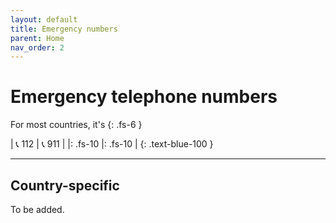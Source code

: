 ```yaml
---
layout: default
title: Emergency numbers
parent: Home
nav_order: 2
---
```


# Emergency telephone numbers

For most countries, it's
{: .fs-6 }

| 📞 112  | 📞 911   |
|: .fs-10 |: .fs-10 |
{: .text-blue-100 }

---

## Country-specific

To be added.